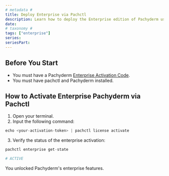 ```yaml
---
# metadata # 
title: Deploy Enterprise via Pachctl
description: Learn how to deploy the Enterprise edition of Pachyderm using the pachctl CLI for an existing cluster.
date: 
# taxonomy #
tags: ["enterprise"]
series:
seriesPart:
---
```


## Before You Start 

- You must have a Pachyderm [Enterprise Activation Code](https://www.pachyderm.com/trial/).
- You must have pachctl and Pachyderm installed. 

## How to Activate Enterprise Pachyderm via Pachctl 

1. Open your terminal.
2. Input the following command:

```s
echo <your-activation-token> | pachctl license activate
```

3. Verify the status of the enterprise activation:

```s
pachctl enterprise get-state

# ACTIVE
```

You unlocked Pachyderm's enterprise features.

